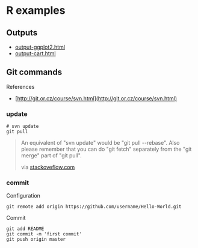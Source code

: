 # R examples

## Outputs

* [output-ggplot2.html](http://htmlpreview.github.com/?https://github.com/variani/rexamples/blob/master/output/output-ggplot2.html)
* [output-cart.html](http://htmlpreview.github.com/?https://github.com/variani/rexamples/blob/master/output/output-cart.html)

## Git commands

References

* [http://git.or.cz/course/svn.html](http://git.or.cz/course/svn.html)

### update

    # svn update
    git pull

> An equivalent of "svn update" would be "git pull --rebase". 
> Also please remember that you can do "git fetch" separately from the "git merge" part of "git pull".
> 
> via [stackoveflow.com](http://stackoverflow.com/questions/1309878/a-git-pull-command-works-like-svn-update#comment1145653_1309878)

### commit

Configuration

    git remote add origin https://github.com/username/Hello-World.git

Commit

    git add README
    git commit -m 'first commit'
    git push origin master    
